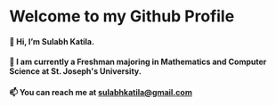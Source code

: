 # Welcome to my Github Profile
#### 👋 Hi, I’m Sulabh Katila.
#### 📖 I am currently a Freshman majoring in Mathematics and Computer Science at St. Joseph's University.
#### 📫 You can reach me at sulabhkatila@gmail.com
  

<!---
sulabhkatila/sulabhkatila is a ✨ special ✨ repository because its `README.md` (this file) appears on your GitHub profile.
You can click the Preview link to take a look at your changes.
--->
